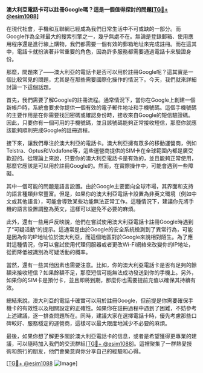 **澳大利亞電話卡可以註冊Google嗎？這是一個值得探討的問題[[TG💪+ @esim1088](https://t.me/s/esim1088)]**

在現代社會，手機和互聯網已經成為我們日常生活中不可或缺的一部分。而Google作為全球最大的搜索引擎之一，幾乎無處不在。無論是登錄郵箱、使用應用程序還是進行線上購物，我們都需要一個有效的郵箱地址來完成註冊。而在這其中，電話卡就扮演著非常重要的角色，因為許多服務都需要通過電話卡來驗證身份。

那麼，問題來了——澳大利亞的電話卡是否可以用於註冊Google呢？這其實是一個比較常見的問題，尤其是在那些需要國際化操作的情況下。今天，我們就來詳細討論一下這個話題。

首先，我們需要了解Google的註冊流程。通常情況下，當你在Google上創建一個新帳戶時，系統會要求你提供一個有效的電子郵件地址和手機號碼。這個手機號碼的主要作用是在你需要找回密碼或確認身份時，接收來自Google的短信驗證碼。因此，只要你有一個可用的手機號碼，並且該號碼能夠正常接收短信，那麼你就應該能夠順利完成Google的註冊過程。

接下來，讓我們專注於澳大利亞的電話卡。澳大利亞擁有眾多的移動運營商，例如Telstra、Optus和Vodafone等，這些運營商提供的SIM卡在全球範圍內都是廣受歡迎的。從理論上來說，只要你的澳大利亞電話卡是有效的，並且能夠正常使用，那麼它應該是可以用於註冊Google的。然而，在實際操作中，可能會遇到一些障礙。

其中一個可能的問題是語言設置。由於Google主要面向全球市場，其界面和支持的語言種類非常豐富。但是，如果你的澳大利亞電話卡設置為非英文環境（例如中文或其他語言），可能會導致某些功能無法正常工作。這種情況下，建議你先將手機的語言設置調整為英文，這樣可以避免不必要的麻煩。

此外，還有一些用戶反映說，他們在嘗試使用澳大利亞電話卡註冊Google時遇到了“可疑活動”的提示。這通常是由於Google的安全系統檢測到了異常行為，可能是因為你的IP地址位於澳大利亞，而這個地區對於Google來說相對陌生。為了應對這種情況，你可以嘗試使用代理伺服器或者更改Wi-Fi網絡來改變你的IP地址，從而降低被識別為可疑活動的概率。

當然，還有一些其他因素也需要注意。比如，你的澳大利亞電話卡是否有足夠的餘額來接收短信？如果餘額不足，那麼短信可能無法成功發送到你的手機上。另外，如果你的SIM卡是預付卡，並且即將到期，那麼你也需要提前充值以確保其持續有效。

總結來說，澳大利亞的電話卡確實可以用於註冊Google，但前提是你需要確保手機卡的有效性以及相關設定的正確性。如果你在註冊過程中遇到了困難，不妨參考上述建議，逐一排查問題所在。同時，建議大家在選擇電話卡時，優先考慮那些口碑較好、服務穩定的運營商，這樣可以最大限度地減少不必要的麻煩。

最後，如果你想了解更多關於澳大利亞電話卡的信息，或者是希望獲得更專業的建議，可以隨時加入我們的交流群組[[TG💪+ @esim1088](https://t.me/s/esim1088)]。這裡聚集了一群熱愛技術和旅行的朋友，他們會樂意與你分享自己的經驗和心得。

[[TG💪+ @esim1088](https://t.me/s/esim1088) ![Image](https://i.postimg.cc/4NQfJmqS/Snipaste-2025-05-13-00-14-12.png)]